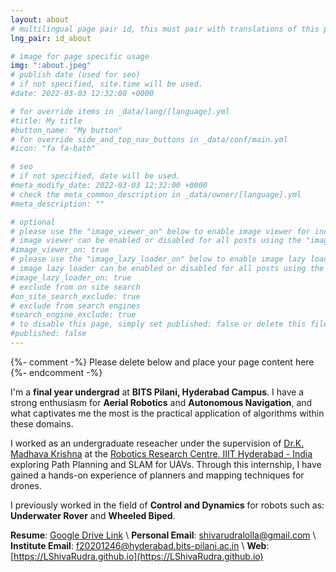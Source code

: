 ```yaml
---
layout: about
# multilingual page pair id, this must pair with translations of this page. (This name must be unique)
lng_pair: id_about

# image for page specific usage
img: ":about.jpeg"
# publish date (used for seo)
# if not specified, site.time will be used.
#date: 2022-03-03 12:32:00 +0000

# for override items in _data/lang/[language].yml
#title: My title
#button_name: "My button"
# for override side_and_top_nav_buttons in _data/conf/main.yml
#icon: "fa fa-bath"

# seo
# if not specified, date will be used.
#meta_modify_date: 2022-03-03 12:32:00 +0000
# check the meta_common_description in _data/owner/[language].yml
#meta_description: ""

# optional
# please use the "image_viewer_on" below to enable image viewer for individual pages or posts (_posts/ or [language]/_posts folders).
# image viewer can be enabled or disabled for all posts using the "image_viewer_posts: true" setting in _data/conf/main.yml.
#image_viewer_on: true
# please use the "image_lazy_loader_on" below to enable image lazy loader for individual pages or posts (_posts/ or [language]/_posts folders).
# image lazy loader can be enabled or disabled for all posts using the "image_lazy_loader_posts: true" setting in _data/conf/main.yml.
#image_lazy_loader_on: true
# exclude from on site search
#on_site_search_exclude: true
# exclude from search engines
#search_engine_exclude: true
# to disable this page, simply set published: false or delete this file
#published: false
---
```


{%- comment -%} Please delete below and place your page content here {%- endcomment -%}


 I'm a **final year undergrad** at **BITS Pilani, Hyderabad Campus**. I have a strong enthusiasm for **Aerial Robotics** and **Autonomous Navigation**, and what captivates me the most is the practical application of algorithms within these domains.

I worked as an undergraduate reseacher under the supervision of [Dr.K. Madhava Krishna](https://robotics.iiit.ac.in/faculty_mkrishna/) at the [Robotics Research Centre, IIIT Hyderabad - India](https://robotics.iiit.ac.in//) exploring Path Planning and SLAM for UAVs. Through this internship, I have gained a hands-on experience of planners and mapping techniques for drones. 

I previously worked in the field of **Control and Dynamics** for robots such as: **Underwater Rover** and **Wheeled Biped**.

<!-- **CV**: [Google Drive Link](https://drive.google.com/file/d/1LYTDRyFuUPKfe1H1_sCX-ffLA0Csu08k/view?usp=sharing)  -->

<!--**CV**: [Google Drive Link](https://drive.google.com/file/d/1G_3FIA0rCt7_YYm5kt6Rej2kVYASRaxR/view?usp=sharing)  -->

<!--Extended CV (Web Version):  -->
**Resume**: [Google Drive Link](https://drive.google.com/file/d/1r_xJUA7MQTktPxFNGlhzkOHCehBO_KhB/view?usp=sharing) \\
**Personal Email**: shivarudralolla@gmail.com \\
**Institute Email**: f20201246@hyderabad.bits-pilani.ac.in \\
**Web**: [https://LShivaRudra.github.io](https://LShivaRudra.github.io) 
